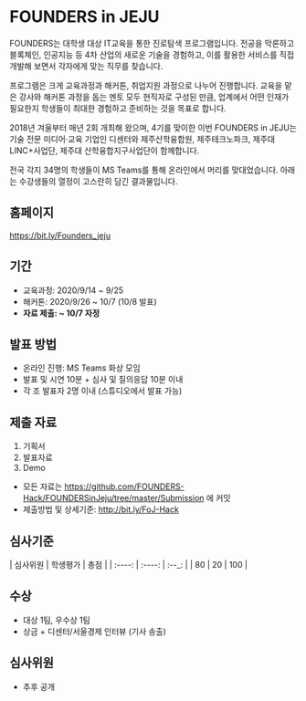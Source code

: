 # FOUNDERS in JEJU
FOUNDERS는 대학생 대상 IT교육을 통한 진로탐색 프로그램입니다.
전공을 막론하고 블록체인, 인공지능 등 4차 산업의 새로운 기술을 경험하고,
이를 활용한 서비스를 직접 개발해 보면서 각자에게 맞는 직무를 찾습니다.

프로그램은 크게 교육과정과 해커톤, 취업지원 과정으로 나누어 진행합니다.
교육을 맡은 강사와 해커톤 과정을 돕는 멘토 모두 현직자로 구성된 만큼,
업계에서 어떤 인재가 필요한지 학생들이 최대한 경험하고 준비하는 것을 목표로 합니다.

2018년 겨울부터 매년 2회 개최해 왔으며, 4기를 맞이한 이번 FOUNDERS in JEJU는
기술 전문 미디어·교육 기업인 디센터와 제주산학융합원, 제주테크노파크, 제주대 LINC+사업단, 제주대 산학융합지구사업단이 함께합니다.

전국 각지 34명의 학생들이 MS Teams를 통해 온라인에서 머리를 맞대었습니다.
아래는 수강생들의 열정이 고스란히 담긴 결과물입니다.

## 홈페이지
https://bit.ly/Founders_jeju

## 기간
* 교육과정: 2020/9/14 ~ 9/25
* 해커톤: 2020/9/26 ~ 10/7 (10/8 발표)
* **자료 제출: ~ 10/7 자정**

## 발표 방법
* 온라인 진행: MS Teams 화상 모임
* 발표 및 시연 10분 + 심사 및 질의응답 10분 이내
* 각 조 발표자 2명 이내 (스튜디오에서 발표 가능)

## 제출 자료
1. 기획서
2. 발표자료
3. Demo
* 모든 자료는 https://github.com/FOUNDERS-Hack/FOUNDERSinJeju/tree/master/Submission 에 커밋
* 제출방법 및 상세기준: http://bit.ly/FoJ-Hack

## 심사기준
| 심사위원 | 학생평가 |  총점 | 
| :----: | :----: | :--_: |
|  80  |  20  | 100 |

## 수상
* 대상 1팀, 우수상 1팀
* 상금 + 디센터/서울경제 인터뷰 (기사 송출)

## 심사위원
* 추후 공개
